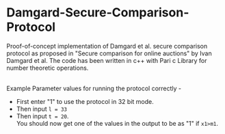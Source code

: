 # Damgard-Secure-Comparison-Protocol
Proof-of-concept implementation of Damgard et al. secure comparison protocol as proposed in "Secure comparison for online auctions" by Ivan Damgard et al.
The code has been written in c++ with Pari c Library for number theoretic operations.<br/> <br/>

Example Parameter values for running the protocol correctly - <br/>
* First enter "1" to use the protocol in 32 bit mode.
* Then input `l = 33`
* Then input `t = 20`.<br/>
You should now get one of the values in the output to be as "1" if `x1>m1`.
